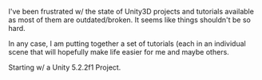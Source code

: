 I've been frustrated w/ the state of Unity3D projects and tutorials available as most of them are outdated/broken.  It seems like things shouldn't be so hard.

In any case, I am putting together a set of tutorials (each in an individual scene that will hopefully make life easier for me and maybe others.

Starting w/ a Unity 5.2.2f1 Project.
